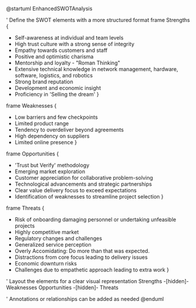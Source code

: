 


@startuml EnhancedSWOTAnalysis

' Define the SWOT elements with a more structured format
frame Strengths {
  * Self-awareness at individual and team levels
  * High trust culture with a strong sense of integrity
  * Empathy towards customers and staff
  * Positive and optimistic charisma
  * Mentorship and loyalty - "Roman Thinking"
  * Extensive technical knowledge in network management, hardware, software, logistics, and robotics
  * Strong brand reputation
  * Development and economic insight
  * Proficiency in 'Selling the dream'
}

frame Weaknesses {
  * Low barriers and few checkpoints
  * Limited product range
  * Tendency to overdeliver beyond agreements
  * High dependency on suppliers
  * Limited online presence
}

frame Opportunities {
  * 'Trust but Verify' methodology
  * Emerging market exploration
  * Customer appreciation for collaborative problem-solving
  * Technological advancements and strategic partnerships
  * Clear value delivery focus to exceed expectations
  * Identification of weaknesses to streamline project selection
}

frame Threats {
  * Risk of onboarding damaging personnel or undertaking unfeasible projects
  * Highly competitive market
  * Regulatory changes and challenges
  * Generalized service perception
  * Overly Accomidating: Do more than that was expected.
  * Distractions from core focus leading to delivery issues
  * Economic downturn risks
  * Challenges due to empathetic approach leading to extra work
}

' Layout the elements for a clear visual representation
Strengths -[hidden]- Weaknesses
Opportunities -[hidden]- Threats

' Annotations or relationships can be added as needed
@enduml
